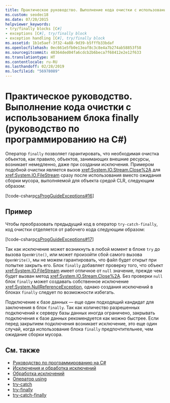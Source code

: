 ```yaml
---
title: Практическое руководство. Выполнение кода очистки с использованием блока finally (руководство по программированию на C#)
ms.custom: seodec18
ms.date: 07/20/2015
helpviewer_keywords:
- try/finally blocks [C#]
- exceptions [C#], try/finally block
- exception handling [C#], try/finally block
ms.assetid: 1b1e5aef-3f32-4a88-9d39-b5fffb33bdaf
ms.openlocfilehash: 0ec661e5fb0e13eaf8c3c8e4a7b274ab58853f58
ms.sourcegitcommit: 40364ded04fa6cdcb2b6beca7f68412e2e12f633
ms.translationtype: HT
ms.contentlocale: ru-RU
ms.lasthandoff: 02/28/2019
ms.locfileid: "56978089"
---
```

# <a name="how-to-execute-cleanup-code-using-finally-c-programming-guide"></a>Практическое руководство. Выполнение кода очистки с использованием блока finally (руководство по программированию на C#)
Оператор `finally` позволяет гарантировать, что необходимая очистка объектов, как правило, объектов, занимающих внешние ресурсы, возникает немедленно, даже при создании исключения. Примером подобной очистки является вызов <xref:System.IO.Stream.Close%2A> для <xref:System.IO.FileStream> сразу после использования вместо ожидания сборки мусора, выполняемой для объекта средой CLR, следующим образом:  
  
 [!code-csharp[csProgGuideExceptions#16](~/samples/snippets/csharp/VS_Snippets_VBCSharp/csProgGuideExceptions/CS/Exceptions.cs#16)]  
  
## <a name="example"></a>Пример  
 Чтобы преобразовать предыдущий код в оператор `try-catch-finally`, код очистки отделяется от рабочего кода следующим образом:  
  
 [!code-csharp[csProgGuideExceptions#17](~/samples/snippets/csharp/VS_Snippets_VBCSharp/csProgGuideExceptions/CS/Exceptions.cs#17)]  
  
 Так как исключение может возникнуть в любой момент в блоке `try` до вызова `OpenWrite()`, или может произойти сбой самого вызова `OpenWrite()`, мы не можем гарантировать, что файл будет открыт при попытке закрыть его. Блок `finally` добавляет проверку того, что объект <xref:System.IO.FileStream> имеет отличное от `null` значение, прежде чем будет вызван метод <xref:System.IO.Stream.Close%2A>. Без проверки `null` блок `finally` может создавать собственное исключение <xref:System.NullReferenceException>, однако создания исключений в блоках `finally` следует по возможности избегать.  
  
 Подключение к базе данных — еще один подходящий кандидат для заключения в блок `finally`. Так как количество разрешенных подключений к серверу базы данных иногда ограничено, закрывать подключения к базе данных рекомендуется как можно быстрее. Если перед закрытием подключения возникает исключение, это еще один случай, когда использование блока `finally` предпочтительнее, чем ожидание сборки мусора.  
  
## <a name="see-also"></a>См. также

- [Руководство по программированию на C#](../../../csharp/programming-guide/index.md)
- [Исключения и обработка исключений](../../../csharp/programming-guide/exceptions/index.md)
- [Обработка исключений](../../../csharp/programming-guide/exceptions/exception-handling.md)
- [Оператор using](../../../csharp/language-reference/keywords/using-statement.md)
- [try-catch](../../../csharp/language-reference/keywords/try-catch.md)
- [try-finally](../../../csharp/language-reference/keywords/try-finally.md)
- [try-catch-finally](../../../csharp/language-reference/keywords/try-catch-finally.md)
